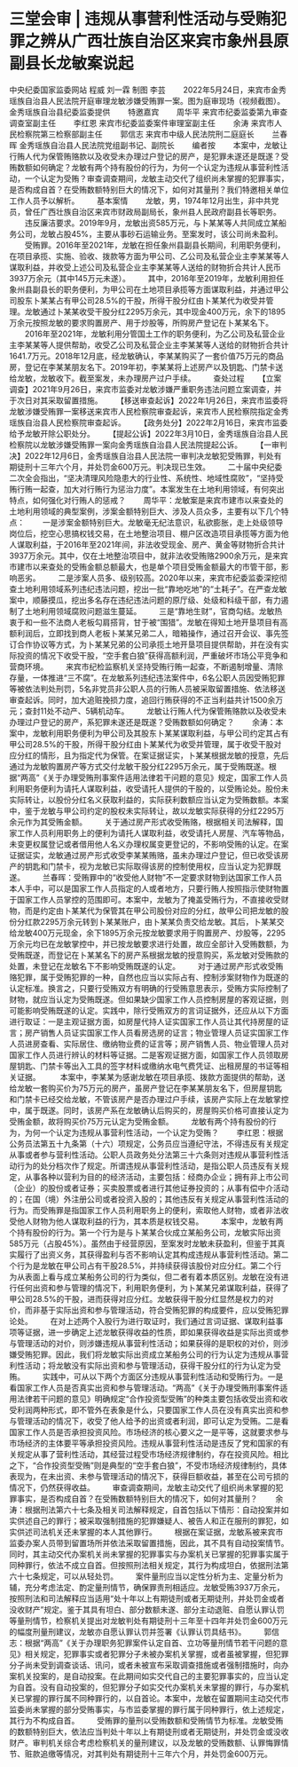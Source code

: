 # 三堂会审 | 违规从事营利性活动与受贿犯罪之辨从广西壮族自治区来宾市象州县原副县长龙敏案说起

中央纪委国家监委网站 程威 刘一霖
制图 李芸
　　2022年5月24日，来宾市金秀瑶族自治县人民法院开庭审理龙敏涉嫌受贿罪一案。图为庭审现场（视频截图）。金秀瑶族自治县纪委监委提供
　　特邀嘉宾
　　周华平 来宾市纪委监委第九审查调查室副主任
　　李红恩 来宾市纪委监委案件审理室副主任
　　余涛 来宾市人民检察院第三检察部副主任
　　郭信志 来宾市中级人民法院刑二庭庭长
　　兰春晖 金秀瑶族自治县人民法院党组副书记、副院长
　　编者按
　　本案中，龙敏让行贿人代为保管贿赂款以及收受未办理过户登记的房产，是犯罪未遂还是既遂？受贿数额如何确定？龙敏有两个持有股份的行为，为何一个认定为违规从事营利性活动，一个认定为受贿？审查调查期间，龙敏主动交代了组织尚未掌握的犯罪事实，是否构成自首？在受贿数额特别巨大的情况下，如何对其量刑？我们特邀相关单位工作人员予以解析。
　　基本案情
　　龙敏，男，1974年12月出生，非中共党员，曾任广西壮族自治区来宾市财政局副局长，象州县人民政府副县长等职务。
　　违反廉洁要求。2019年9月，龙敏出资585万元，与卜某某等人共同成立某船务公司，龙敏占股45%，主要从事砂石运输业务。至案发时，该公司尚未盈利。
　　受贿罪。2016年至2021年，龙敏在担任象州县副县长期间，利用职务便利，在项目承揽、实施、验收、拨款等方面为甲公司、乙公司及私营企业主李某某等人谋取利益，并收受上述公司及私营企业主李某某等人送给的财物折合共计人民币3937万余元（其中145万元未遂）。
　　其中，2016年至2019年，龙敏利用担任象州县副县长的职务便利，为甲公司在土地项目承揽等方面谋取利益，并通过甲公司股东卜某某占有甲公司28.5%的干股，所得干股分红由卜某某代为收受并管理。龙敏通过卜某某收受干股分红2295万余元，其中现金400万元，余下的1895万余元按照龙敏的要求购置房产、用于炒股等，所购房产登记在卜某某名下。
　　2016年至2021年，龙敏利用分管国土工作的职务便利，为乙公司及私营企业主李某某等人提供帮助，收受乙公司及私营企业主李某某等人送给的财物折合共计1641.7万元。2018年12月底，经龙敏确认，李某某购买了一套价值75万元的商品房，登记在李某某朋友名下。2019年初，李某某将上述房产以及钥匙、门禁卡送给龙敏，龙敏收下。截至案发，未办理房产过户手续。
　　查处过程
　　【立案调查】2021年9月26日，来宾市监委对龙敏涉嫌严重职务违法问题立案调查，并于次日对其采取留置措施。
　　【移送审查起诉】2022年1月26日，来宾市监委将龙敏涉嫌受贿罪一案移送来宾市人民检察院审查起诉，来宾市人民检察院指定金秀瑶族自治县人民检察院审查起诉。
　　【政务处分】2022年2月16日，来宾市监委给予龙敏开除公职处分。
　　【提起公诉】2022年3月10日，金秀瑶族自治县人民检察院以龙敏涉嫌受贿罪一案向金秀瑶族自治县人民法院提起公诉。
　　【一审判决】2022年12月6日，金秀瑶族自治县人民法院一审判决龙敏犯受贿罪，判处有期徒刑十三年六个月，并处罚金600万元。判决现已生效。
　　二十届中央纪委二次全会指出，“坚决清理风险隐患大的行业性、系统性、地域性腐败”，“坚持受贿行贿一起查，加大对行贿行为惩治力度”。本案发生在土地利用领域，有何突出特点，如何强化对行贿人的惩戒？
　　周华平：龙敏案是来宾市建市以来查处的土地利用领域的典型案例，涉案金额特别巨大、涉及人员众多，主要有以下几个特点：
　　一是涉案金额特别巨大。龙敏毫无纪法意识，私欲膨胀，走上处级领导岗位后，挖空心思搞权钱交易，在土地整治项目、棚户区改造项目承揽等方面为他人谋取利益，于2016年至2021年间，非法收受现金、房产、黄金等财物折合共计3937万余元。其中，仅在土地整治项目中，就非法收受贿赂2900余万元，是来宾市建市以来查处的受贿金额总额最大，也是单个项目受贿金额最大的市管干部，影响恶劣。
　　二是涉案人员多、级别较高。2020年以来，来宾市纪委监委深挖彻查土地利用领域系列违纪违法问题，挖出一批“靠地吃地”的“土耗子”。在严查龙敏案中，顺藤摸瓜，挖出多名存在违纪违法问题的原厅级、处级和科级干部，有力遏制了土地利用领域腐败问题滋生蔓延。
　　三是“靠地生财”，官商勾结。龙敏热衷于和一些不法商人老板勾肩搭背，甘于被“围猎”。龙敏在得知土地开垦项目有高额利润后，立即找到商人老板卜某某兄弟二人，暗箱操作，通过召开会议、事先签订合作协议等方式，为卜某某兄弟的公司承揽土地开垦项目提供帮助，并在没有实际投资的情况下收受干股，“空手套白狼”获得高额利润，严重破坏市场公平竞争和营商环境。
　　来宾市纪检监察机关坚持受贿行贿一起查，不断遏制增量、清除存量，一体推进“三不腐”。在龙敏系列违纪违法案件中，6名公职人员因受贿犯罪等被依法判处刑罚，5名非党员非公职人员的行贿人员被采取留置措施、依法移送审查起诉。同时，加大追赃挽损力度，追回行贿获得的不正当利益共计1500余万元；查封11处不动产、5辆机动车。
　　龙敏让行贿人代为保管贿赂款以及收受未办理过户登记的房产，系犯罪未遂还是既遂？受贿数额如何确定？
　　余涛：本案中，龙敏利用职务便利为甲公司及其股东卜某某谋取利益，与甲公司约定其占有甲公司28.5%的干股，所得干股分红由卜某某代为收受并管理，属于收受干股对应分红的情形，且为指定代为保管。在案证据证实，卜某某根据龙敏的授意，先后通过为龙敏购置房产等方式交付龙敏干股分红2295万余元，属于受贿既遂。根据“两高”《关于办理受贿刑事案件适用法律若干问题的意见》规定，国家工作人员利用职务便利为请托人谋取利益，收受请托人提供的干股的，以受贿论处。股份未实际转让，以股份分红名义获取利益的，实际获利数额应当认定为受贿数额。本案中，鉴于龙敏与甲公司约定的股权未实际转让，故以龙敏实际获得的分红2295万余元作为其受贿金额。
　　关于通过房产形式收受贿赂，根据相关司法解释，国家工作人员利用职务上的便利为请托人谋取利益，收受请托人房屋、汽车等物品，未变更权属登记或者借用他人名义办理权属变更登记的，不影响受贿的认定。在案证据证实，龙敏通过房产形式收受李某某贿赂，虽未办理过户登记，但已收受该房产的钥匙和门禁卡，视为龙敏已实际取得该房的控制使用权，应当认定为犯罪既遂。
　　兰春晖：受贿罪中的“收受他人财物”不一定要求财物到达国家工作人员本人手中，可以是国家工作人员指定的人或者地方，只要行贿人按照指示使财物置于国家工作人员掌控的范围即可。本案中，龙敏为了掩盖受贿行为，不直接收受财物，而是约定由卜某某代为保管其在甲公司股份对应的分红，故甲公司把龙敏的股份分红款2295万余元转到卜某某账户，由卜某某负责交给龙敏。其后，卜某某交给龙敏400万元现金，余下1895万余元按龙敏要求用于购置房产、炒股等，2295万余元均已在龙敏掌控中，并已按龙敏要求进行处置，故应全部计入受贿数额，为受贿既遂，而登记在卜某某名下的房产系根据龙敏的授意购买，系龙敏对受贿款的处置，未登记在龙敏名下不影响受贿既遂的认定。
　　对于通过房产形式收受贿赂犯罪，属于受贿犯罪的一种，自然也应当以实际占有、控制涉案财物作为既遂的认定标准。换言之，只要行受贿双方有明确的行受贿意思表示，受贿方实际控制了财物，就应当认定为受贿既遂。但如果缺少国家工作人员控制房屋的客观证据，则可能影响受贿既遂的认定。实践中，除行受贿双方的言词证据外，还应从以下方面进行取证：一是主观证据方面，如房屋代持人证实国家工作人员让其代持房屋的证言；房产销售人员证实国家工作人员看房选房的证言；物业管理人员证实国家工作人员进房查看、实际居住、缴纳物业费的证言等；房产销售人员、物业管理人员对国家工作人员进行辨认的材料等证据。二是客观证据方面，如国家工作人员领取房屋钥匙、门禁卡等出入工具的签字材料或缴纳水电气费凭证、出租房屋的书证等相关证据。 
　　本案中，李某某为感谢龙敏在项目承揽、拨款方面提供的帮助，送给龙敏一套购买价为75万元的房产，虽房产登记在李某某朋友名下，但房屋钥匙和门禁卡已经交给龙敏，不管该房产是否办理过户手续，该房产实际上在龙敏掌控中，属于既遂。同时，该房产系在龙敏确认后购买的，房屋购买价格可直接认定为受贿金额，故将购买价75万元认定为受贿金额。
　　龙敏有两个持有股份的行为，为何一个认定为违规从事营利性活动，一个认定为受贿？
　　李红恩：根据公务员法第五十九条第（十六）项规定，公务员应当遵纪守法，不得违反有关规定从事或者参与营利性活动。公职人员政务处分法第三十六条则对违规从事营利性活动行为的处分档次作了规定。所谓违规从事营利性活动，是指公职人员违反有关规定，从事各种以营利为目的的经济活动，主要包括：经商办企业；拥有非上市公司（企业）的股份或者证券；买卖股票或者进行其他证券投资的；从事有偿中介活动的；在国（境）外注册公司或者投资入股的；其他违反有关规定从事营利性活动的行为。而受贿罪是指国家工作人员利用职务上的便利，索取他人财物，或者非法收受他人财物为他人谋取利益的行为，其本质是权钱交易。
　　本案中，龙敏有两个持有股份的行为。第一个行为是与卜某某合伙成立某船务公司，龙敏实际出资585万元（占股45%）。虽然由于经营原因，至案发时龙敏未获盈利，但鉴于其真实履行了出资义务，其获得盈利与否不影响认定其构成违规从事营利性活动。第二个行为是龙敏在甲公司占有干股28.5%，并持续获得该股份对应分红。第二个行为从表面上看与成立某船务公司的行为类似，但二者有着本质区别。龙敏在没有进行任何出资和参与管理的情况下，利用职务便利，为卜某某兄弟谋取利益，获得了甲公司28.5%的干股，进而获得对应分红。龙敏获得干股分红显然是权力的对价，而非基于实际出资和参与管理活动，符合受贿犯罪的构成要件，应以受贿犯罪论处。
　　在对上述两个入股行为进行取证时，我们通过言词证据、谋取利益事项等证据，进一步确定上述龙敏获得收益的性质，即如果获得收益是实际出资或参与管理活动的对价，则涉嫌违规从事营利性活动；如果获得的是职权的对价，则涉嫌受贿犯罪。因此，我们将龙敏实际出资成立某船务公司的行为认定为违规从事营利性活动；将龙敏没有实际出资和参与管理活动，获得干股分红的行为认定为受贿。
　　实践中，可从以下两个方面区分违规从事营利性活动和受贿行为。一是看国家工作人员是否真实出资和参与管理活动。“两高”《关于办理受贿刑事案件适用法律若干问题的意见》明确规定“合作投资型受贿”的种类主要包括收受出资和收受利润两种形式，即不管外在表象是什么，只要国家工作人员在没有真实出资和参与管理活动的情况下，收受了他人给予的出资或者利润，即可认定为受贿。二是看国家工作人员是否承担投资风险。市场经济的核心要义之一是平等，这就要求参与市场经济的主体要平等承担投资风险。违规从事营利性活动是违反了党和国家的有关规定从事了营利性活动，其经营过程受市场经济规律制约，存在投资风险。相比之下，“合作投资型受贿”则是典型的“空手套白狼”，不受市场经济规律制约，具体表现为，在未出资、未参与管理活动的情况下，获得巨额收益，甚至在公司亏损的情况下，仍然获得收益。
　　审查调查期间，龙敏主动交代了组织尚未掌握的犯罪事实，是否构成自首？在受贿数额特别巨大的情况下，如何对其量刑？
　　余涛：根据刑法第六十七条及相关司法解释规定，自首包括以下情形：自动投案并如实供述自己的罪行；被采取强制措施的犯罪嫌疑人、被告人和正在服刑的罪犯，如实供述司法机关还未掌握的本人其他罪行。
　　根据在案证据，龙敏系被来宾市监委办案人员带到留置场所并依法采取留置措施，因此，其不具有自动投案情节。同时，其主动交代办案机关尚未掌握的犯罪事实与办案机关已掌握的犯罪事实属于同种罪行，依法不成立自首。但按照刑法相关规定，其行为构成坦白，依据刑法第六十七条规定，可以从轻处罚。
　　案件量刑应当以定性分析为主、定量分析为辅，充分考虑法定、酌定量刑情节，确保罪责刑相适应。龙敏受贿3937万余元，按照刑法和司法解释应当适用“处十年以上有期徒刑或者无期徒刑，并处罚金或者没收财产”规定。鉴于其具有坦白、部分数额未遂、部分主动退赃、自愿认罪认罚等量刑情节，检察机关提出对龙敏判处有期徒刑十三年至十四年并处罚金600万元的幅度刑量刑建议，龙敏亦自愿认罪认罚并签署《认罪认罚具结书》。
　　郭信志：根据“两高”《关于办理职务犯罪案件认定自首、立功等量刑情节若干问题的意见》相关规定，犯罪事实或者犯罪分子未被办案机关掌握，或者虽被掌握，但犯罪分子尚未受到调查谈话、讯问，或者未被宣布采取调查措施或者强制措施时，向办案机关投案的，是自动投案。在此期间如实交代自己的主要犯罪事实的，应当认定为自首。没有自动投案的，但犯罪分子如实交代办案机关未掌握的罪行，与办案机关已掌握的罪行属不同种罪行的，以自首论。本案中，龙敏在留置期间主动交代市监委尚未掌握的部分受贿事实，与市监委掌握的罪行属于同种罪行，依上述规定，其行为不构成自首。
　　受贿罪的量刑以受贿数额和受贿情节为标准。龙敏受贿的数额特别巨大，依法应当判处十年以上有期徒刑或者无期徒刑，并处罚金或没收财产。审判机关综合考虑检察机关的量刑建议，以及龙敏的受贿数额、认罪悔罪情节、赃款追缴等情况，对其判处有期徒刑十三年六个月，并处罚金600万元。